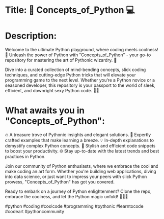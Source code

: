 # Title: 🚀 Concepts_of_Python 💻

# Description:
Welcome to the ultimate Python playground, where coding meets coolness! 🎉 Unleash the power of Python with "Concepts_of_Python" - your go-to repository for mastering the art of Pythonic wizardry. 🐍

Dive into a curated collection of mind-bending concepts, slick coding techniques, and cutting-edge Python tricks that will elevate your programming game to the next level. Whether you're a Python novice or a seasoned developer, this repository is your passport to the world of sleek, efficient, and downright sexy Python code. 💃✨

# What awaits you in "Concepts_of_Python":
🔥 A treasure trove of Pythonic insights and elegant solutions.
🚀 Expertly crafted examples that make learning a breeze.
💡 In-depth explanations to demystify complex Python concepts.
🎨 Stylish and efficient code snippets to boost your productivity.
🌐 Stay up-to-date with the latest trends and best practices in Python.

Join our community of Python enthusiasts, where we embrace the cool and make coding an art form. Whether you're building web applications, diving into data science, or just want to impress your peers with slick Python prowess, "Concepts_of_Python" has got you covered.

Ready to embark on a journey of Python enlightenment? Clone the repo, embrace the coolness, and let the Python magic unfold! 🚀🐍💫

#python #coding #coolcode #programming #pythonic #learntocode #codeart #pythoncommunity
